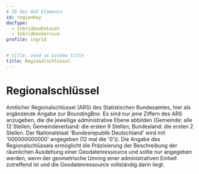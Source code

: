 ```yaml
---
# ID des GUI Elements
id: regionKey
docType:
  - InGridGeoDataset
  - InGridGeoService
profile: ingrid


# title, used as window title
title: Regionalschlüssel
---
```


# Regionalschlüssel

Amtlicher Regionalschlüssel (ARS) des Statistischen Bundesamtes, hier als ergänzende Angabe zur BoundingBox. Es sind nur jene Ziffern des ARS anzugeben, die die jeweilige administrative Ebene abbilden (Gemeinde: alle 12 Stellen; Gemeindeverband: die ersten 9 Stellen; Bundesland: die ersten 2 Stellen. Der Nationalstaat 'Bundesrepublik Deutschland' wird mit '000000000000' angegeben (12 mal die '0')).
Die Angabe des Regionalschlüssels ermöglicht die Präzisierung der Beschreibung der räumlichen Ausdehung einer Geodatenressource und sollte nur angegeben werden, wenn der geometrische Umring einer administrativen Einheit zutreffend ist und die Geodatenressource vollständig darin liegt.
